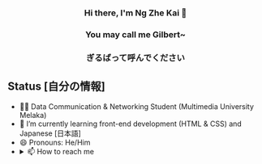 ### <p align = "center"> Hi there, I'm Ng Zhe Kai 👋 </p>
### <p align = "center">You may call me Gilbert~</p>
### <p align="center">ぎるばって呼んでください</p>


## Status [自分の情報]
- 🙍‍♂️ Data Communication & Networking Student (Multimedia University Melaka)
- 🌱 I’m currently learning front-end development (HTML & CSS) and Japanese [日本語]
- 😄 Pronouns: He/Him
- <details> <summary> 📫 How to reach me </summary> -> ngzhekai@gmail.com <-</details>


<!--
**ngzhekai/ngzhekai** is a ✨ _special_ ✨ repository because its `README.md` (this file) appears on your GitHub profile.

Here are some ideas to get you started:

- 🔭 I’m currently working on ...
- 🌱 I’m currently learning ...
- 👯 I’m looking to collaborate on ...
- 🤔 I’m looking for help with ...
- 💬 Ask me about ...
- 📫 How to reach me: ...
- 😄 Pronouns: ...
- ⚡ Fun fact: ...
-->

